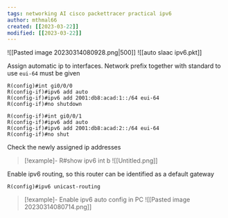 ```yaml
---
tags: networking AI cisco packettracer practical ipv6 
author: mthmal66
created: [[2023-03-22]]
modified: [[2023-03-22]]
---
```

![[Pasted image 20230314080928.png|500]]
![[auto slaac ipv6.pkt]]

Assign automatic ip to interfaces. Network prefix together with standard to use `eui-64` must be given
```cisco
R(config)#int gi0/0/0
R(config-if)#ipv6 add auto
R(config-if)#ipv6 add 2001:db8:acad:1::/64 eui-64
R(config-if)#no shutdown

R(config-if)#int gi0/0/1
R(config-if)#ipv6 add auto
R(config-if)#ipv6 add 2001:db8:acad:2::/64 eui-64
R(config-if)#no shut
```

Check the newly assigned ip addresses
>[!example]- R#show ipv6 int b
>![[Untitled.png]]

Enable ipv6 routing, so this router can be identified as a default gateway
```cisco
R(config)#ipv6 unicast-routing
```

>[!example]- Enable ipv6 auto config in PC
>![[Pasted image 20230314080714.png]]

